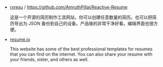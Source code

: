 - [rxresu](https://rxresu.me/) / https://github.com/AmruthPillai/Reactive-Resume

    这是一个开源的简历制作工具网站，你可以创建任意数量的简历。也可以把简历导出为 JSON 备份到自己的设备。产品做的非常干净好看。编辑界面也很方便。

- [resume.io](https://resume.io)

    This website has some of the best professional templates for resumes that you can find on the internet. You can also share your resume with your friends, sister, and others as well.
